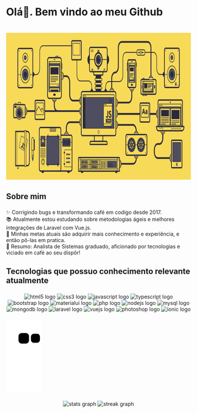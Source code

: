 <h1 align="left">Olá👋. Bem vindo ao meu Github</h1>

###

<br clear="both">

<div align="center">
  <img height="400" src="https://github.com/bruno-herculano/bruno-herculano/blob/main/javascript.gif?raw=true"  />
</div>

###

<p align="left"></p>

###

<h2 align="left">Sobre mim</h2>

###

<p align="left">✨ Corrigindo bugs e transformando café em codigo desde 2017.<br>📚 Atualmente estou estudando sobre metodologias ágeis e melhores integrações de Laravel com Vue.js.<br>🎯 Minhas metas atuais são adquirir mais conhecimento e experiência, e então pô-las em pratica.<br>🎲 Resumo: Analista de Sistemas graduado, aficionado por tecnologias e viciado em café ao seu dispôr!</p>

###

<h2 align="left">Tecnologias que possuo conhecimento relevante atualmente</h2>

###

<div align="center">
  <img src="https://cdn.jsdelivr.net/gh/devicons/devicon/icons/html5/html5-original.svg" height="40" width="65" alt="html5 logo"  />
  <img src="https://cdn.jsdelivr.net/gh/devicons/devicon/icons/css3/css3-original.svg" height="40" width="65" alt="css3 logo"  />
  <img src="https://cdn.jsdelivr.net/gh/devicons/devicon/icons/javascript/javascript-original.svg" height="40" width="65" alt="javascript logo"  />
  <img src="https://cdn.jsdelivr.net/gh/devicons/devicon/icons/typescript/typescript-original.svg" height="40" width="65" alt="typescript logo"  />
  <img src="https://cdn.jsdelivr.net/gh/devicons/devicon/icons/bootstrap/bootstrap-original.svg" height="40" width="65" alt="bootstrap logo"  />
  <img src="https://cdn.jsdelivr.net/gh/devicons/devicon/icons/materialui/materialui-original.svg" height="40" width="65" alt="materialui logo"  />
  <img src="https://cdn.jsdelivr.net/gh/devicons/devicon/icons/php/php-original.svg" height="40" width="65" alt="php logo"  />
  <img src="https://cdn.jsdelivr.net/gh/devicons/devicon/icons/nodejs/nodejs-original.svg" height="40" width="65" alt="nodejs logo"  />
  <img src="https://cdn.jsdelivr.net/gh/devicons/devicon/icons/mysql/mysql-original.svg" height="40" width="65" alt="mysql logo"  />
  <img src="https://cdn.jsdelivr.net/gh/devicons/devicon/icons/mongodb/mongodb-original.svg" height="40" width="65" alt="mongodb logo"  />
  <img src="https://cdn.jsdelivr.net/gh/devicons/devicon/icons/laravel/laravel-plain.svg" height="40" width="65" alt="laravel logo"  />
  <img src="https://cdn.jsdelivr.net/gh/devicons/devicon/icons/vuejs/vuejs-original.svg" height="40" width="65" alt="vuejs logo"  />
  <img src="https://cdn.jsdelivr.net/gh/devicons/devicon/icons/photoshop/photoshop-plain.svg" height="40" width="65" alt="photoshop logo"  />
  <img src="https://cdn.jsdelivr.net/gh/devicons/devicon/icons/ionic/ionic-original.svg" height="40" width="65" alt="ionic logo"  />
</div>

###

![snake gif](https://github.com/bruno-herculano/bruno-herculano/blob/output/github-contribution-grid-snake.svg)


###

<div align="center">
  <img src="https://github-readme-stats.vercel.app/api?username=bruno-herculano&hide_title=false&hide_rank=false&show_icons=true&include_all_commits=true&count_private=true&disable_animations=false&theme=radical&locale=en&hide_border=false&order=1" height="180" alt="stats graph"  />
  <img src="https://streak-stats.demolab.com?user=bruno-herculano&locale=en&mode=weekly&theme=radical&hide_border=false&border_radius=5&order=3" height="180" alt="streak graph"  />
</div>

###
